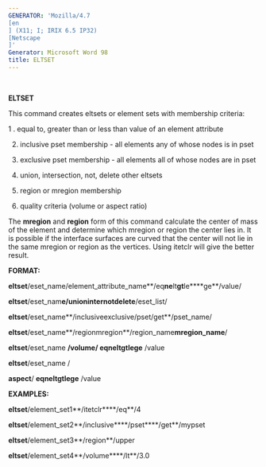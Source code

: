 ```yaml
---
GENERATOR: 'Mozilla/4.7 
[en
] (X11; I; IRIX 6.5 IP32) 
[Netscape
]'
Generator: Microsoft Word 98
title: ELTSET
---
```


 

 **ELTSET**

  This command creates eltsets or element sets with membership
  criteria:
 
   1
. equal to, greater than or less than value of an element attribute

   2. inclusive pset membership - all elements any of whose nodes is in
   pset

   3. exclusive pset membership - all elements all of whose nodes are in
   pset

   4. union, intersection, not, delete other eltsets

   5. region or mregion membership

   6. quality criteria (volume or aspect ratio)

  The **mregion** and **region** form of this command calculate the
  center of mass of the element and determine which mregion or region
  the center lies in. It is possible if the interface surfaces are
  curved that the center will not lie in the same mregion or region as
  the vertices. Using itetclr will give the better result.

 **FORMAT:**

  **eltset**/eset\_name/element\_attribute\_name**/eq****ne****lt****gt****le****ge**/value/

  **eltset**/eset\_nam**e/unioninternotdelete**/eset\_list/

  **eltset**/eset\_name**/inclusiveexclusive/pset/get**/pset\_name/

  **eltset**/eset\_name**/regionmregion**/region\_name****mregion\_name****/

  **eltset**/eset\_name **/volume/ eqneltgtlege** /value

  **eltset**/eset\_name /

  **aspect**/ **eqneltgtlege** /value

 **EXAMPLES:**

  **eltset**/element\_set1**/itetclr****/eq**/4

  **eltset**/element\_set2**/inclusive****/pset****/get**/mypset

  **eltset**/element\_set3**/region**/upper

  **eltset**/element\_set4**/volume****/lt**/3.0
